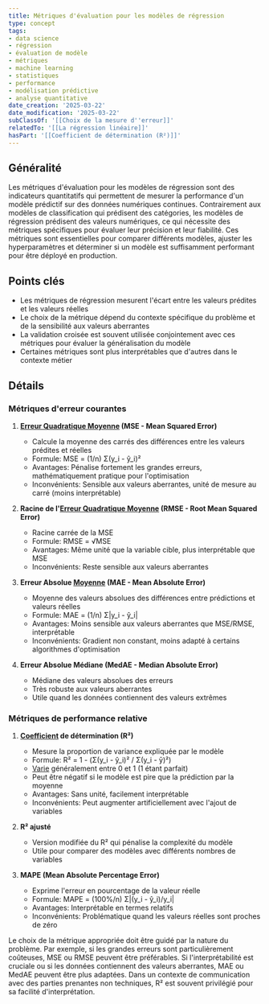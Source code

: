 ```yaml
---
title: Métriques d'évaluation pour les modèles de régression
type: concept
tags:
- data science
- régression
- évaluation de modèle
- métriques
- machine learning
- statistiques
- performance
- modélisation prédictive
- analyse quantitative
date_creation: '2025-03-22'
date_modification: '2025-03-22'
subClassOf: '[[Choix de la mesure d''erreur]]'
relatedTo: '[[La régression linéaire]]'
hasPart: '[[Coefficient de détermination (R²)]]'
---
```

## Généralité

Les métriques d'évaluation pour les modèles de régression sont des indicateurs quantitatifs qui permettent de mesurer la performance d'un modèle prédictif sur des données numériques continues. Contrairement aux modèles de classification qui prédisent des catégories, les modèles de régression prédisent des valeurs numériques, ce qui nécessite des métriques spécifiques pour évaluer leur précision et leur fiabilité. Ces métriques sont essentielles pour comparer différents modèles, ajuster les hyperparamètres et déterminer si un modèle est suffisamment performant pour être déployé en production.

## Points clés

- Les métriques de régression mesurent l'écart entre les valeurs prédites et les valeurs réelles
- Le choix de la métrique dépend du contexte spécifique du problème et de la sensibilité aux valeurs aberrantes
- La validation croisée est souvent utilisée conjointement avec ces métriques pour évaluer la généralisation du modèle
- Certaines métriques sont plus interprétables que d'autres dans le contexte métier

## Détails

### Métriques d'erreur courantes

1. **[Erreur Quadratique Moyenne](https://fr.wikipedia.org/wiki/Erreur_Quadratique_Moyenne) (MSE - Mean Squared Error)**
   - Calcule la moyenne des carrés des différences entre les valeurs prédites et réelles
   - Formule: MSE = (1/n) Σ(y_i - ŷ_i)²
   - Avantages: Pénalise fortement les grandes erreurs, mathématiquement pratique pour l'optimisation
   - Inconvénients: Sensible aux valeurs aberrantes, unité de mesure au carré (moins interprétable)

2. **Racine de l'[Erreur Quadratique Moyenne](https://fr.wikipedia.org/wiki/Erreur_Quadratique_Moyenne) (RMSE - Root Mean Squared Error)**
   - Racine carrée de la MSE
   - Formule: RMSE = √MSE
   - Avantages: Même unité que la variable cible, plus interprétable que MSE
   - Inconvénients: Reste sensible aux valeurs aberrantes

3. **Erreur Absolue [Moyenne](https://fr.wikipedia.org/wiki/Moyenne) (MAE - Mean Absolute Error)**
   - Moyenne des valeurs absolues des différences entre prédictions et valeurs réelles
   - Formule: MAE = (1/n) Σ|y_i - ŷ_i|
   - Avantages: Moins sensible aux valeurs aberrantes que MSE/RMSE, interprétable
   - Inconvénients: Gradient non constant, moins adapté à certains algorithmes d'optimisation

4. **Erreur Absolue Médiane (MedAE - Median Absolute Error)**
   - Médiane des valeurs absolues des erreurs
   - Très robuste aux valeurs aberrantes
   - Utile quand les données contiennent des valeurs extrêmes

### Métriques de performance relative

1. **[Coefficient](https://fr.wikipedia.org/wiki/Coefficient) de détermination (R²)**
   - Mesure la proportion de variance expliquée par le modèle
   - Formule: R² = 1 - (Σ(y_i - ŷ_i)² / Σ(y_i - ȳ)²)
   - [Varie](https://fr.wikipedia.org/wiki/Varie) généralement entre 0 et 1 (1 étant parfait)
   - Peut être négatif si le modèle est pire que la prédiction par la moyenne
   - Avantages: Sans unité, facilement interprétable
   - Inconvénients: Peut augmenter artificiellement avec l'ajout de variables

2. **R² ajusté**
   - Version modifiée du R² qui pénalise la complexité du modèle
   - Utile pour comparer des modèles avec différents nombres de variables

3. **MAPE (Mean Absolute Percentage Error)**
   - Exprime l'erreur en pourcentage de la valeur réelle
   - Formule: MAPE = (100%/n) Σ|(y_i - ŷ_i)/y_i|
   - Avantages: Interprétable en termes relatifs
   - Inconvénients: Problématique quand les valeurs réelles sont proches de zéro

Le choix de la métrique appropriée doit être guidé par la nature du problème. Par exemple, si les grandes erreurs sont particulièrement coûteuses, MSE ou RMSE peuvent être préférables. Si l'interprétabilité est cruciale ou si les données contiennent des valeurs aberrantes, MAE ou MedAE peuvent être plus adaptées. Dans un contexte de communication avec des parties prenantes non techniques, R² est souvent privilégié pour sa facilité d'interprétation.